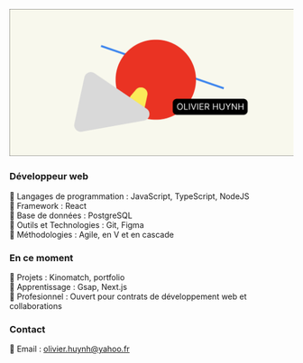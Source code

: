 ![Texte alternatif](/cover.png)

### Développeur web

🔸 Langages de programmation : JavaScript, TypeScript, NodeJS  
🔸 Framework : React  
🔸 Base de données : PostgreSQL  
🔸 Outils et Technologies : Git, Figma  
🔸 Méthodologies : Agile, en V et en cascade

### En ce moment

🔸 Projets : Kinomatch, portfolio  
🔸 Apprentissage : Gsap, Next.js  
🔸 Profesionnel : Ouvert pour contrats de développement web et collaborations

### Contact

🔸 Email : [olivier.huynh@yahoo.fr](mailto:olivier.huynh@yahoo.fr?subject=Salut%Olivier,%20ton%20profil%20GitHub%20m'a%20amené%20à%20t'écrire)

<!--
**olivierhuynh-web/olivierhuynh-web** is a ✨ _special_ ✨ repository because its `README.md` (this file) appears on your GitHub profile.

Here are some ideas to get you started:

- 🔭 I’m currently working on ...
- 🌱 I’m currently learning ...
- 👯 I’m looking to collaborate on ...
- 🤔 I’m looking for help with ...
- 💬 Ask me about ...
- 📫 How to reach me: ...
- 😄 Pronouns: ...
- ⚡ Fun fact: ...
-->
